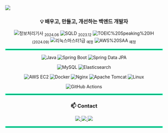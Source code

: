 <!-- 상단 헤더 -->
<img src="https://capsule-render.vercel.app/api?type=waving&color=auto&height=280&section=header&text=Hi!%20%F0%9F%91%8B%20I%20am%20Seunghyun!&fontSize=67" />

<!-- (소개글 + 자격증) 블록 -->
<div align="center">

<h3><strong>💡 배우고, 만들고, 개선하는 백엔드 개발자</strong></h3>

<!-- 자격증: 자격증명이 먼저 보이도록, 날짜는 작게(sub) -->
  
![정보처리기사](https://img.shields.io/badge/정보처리기사-0056D2?style=for-the-badge&logoColor=white) <sub>2024.06</sub>
![SQLD](https://img.shields.io/badge/SQLD-336791?style=for-the-badge&logo=postgresql&logoColor=white) <sub>2023.12</sub>
![TOEIC%20Speaking%20IH](https://img.shields.io/badge/TOEIC%20Speaking-IH-1F8ACB?style=for-the-badge&logo=testinglibrary&logoColor=white) <sub>(2024.09)</sub>
![리눅스마스터1급](https://img.shields.io/badge/리눅스마스터1급-FF9900?style=for-the-badge&logoColor=white) <sub>예정</sub>
![AWS%20SAA](https://img.shields.io/badge/AWS%20SAA-FF9900?style=for-the-badge&logo=amazonaws&logoColor=white) <sub>예정</sub>

</div>

<hr style="border: 2px solid #00FFA8;"/>

<!-- 기술 스택 -->
<div align="center">

![Java](https://img.shields.io/badge/Java-007396?style=for-the-badge&logo=openjdk&logoColor=white)
![Spring Boot](https://img.shields.io/badge/Spring%20Boot-6DB33F?style=for-the-badge&logo=springboot&logoColor=white)
![Spring Data JPA](https://img.shields.io/badge/Spring%20Data%20JPA-59666C?style=for-the-badge&logo=hibernate&logoColor=white)

![MySQL](https://img.shields.io/badge/MySQL-4479A1?style=for-the-badge&logo=mysql&logoColor=white)
![Elasticsearch](https://img.shields.io/badge/Elasticsearch-005571?style=for-the-badge&logo=elasticsearch&logoColor=white)

![AWS EC2](https://img.shields.io/badge/AWS%20EC2-FF9900?style=for-the-badge&logo=amazonec2&logoColor=white)
![Docker](https://img.shields.io/badge/Docker-2496ED?style=for-the-badge&logo=docker&logoColor=white)
![Nginx](https://img.shields.io/badge/Nginx-009639?style=for-the-badge&logo=nginx&logoColor=white)
![Apache Tomcat](https://img.shields.io/badge/Tomcat-F8DC75?style=for-the-badge&logo=apachetomcat&logoColor=black)
![Linux](https://img.shields.io/badge/Linux-FCC624?style=for-the-badge&logo=linux&logoColor=black)

![GitHub Actions](https://img.shields.io/badge/GitHub%20Actions-2088FF?style=for-the-badge&logo=githubactions&logoColor=white)

</div>

<hr style="border: 2px solid #00FFA8;"/>

<!-- Contact -->
<div align="center">

<h3>📫 Contact</h3>

<!-- 버튼형 배지로 깔끔하게; 줄바꿈 최소화 -->
<a href="mailto:tkdenddl182@gmail.com">
  <img src="https://img.shields.io/badge/Email-tkdenddl182@gmail.com-1E90FF?style=for-the-badge&logo=gmail&logoColor=white" />
</a>
<a href="https://devlog-tmdgus99.tistory.com/">
  <img src="https://img.shields.io/badge/Blog-Tistory-FF6C37?style=for-the-badge&logo=tistory&logoColor=white" />
</a>
<!-- 잡코리아 주소가 있다면 아래 링크에 넣어주세요 -->
<a href="https://www.jobkorea.co.kr/User/Profile/View?userId=YOUR_ID">
  <img src="https://img.shields.io/badge/JobKorea-Profile-2E8B57?style=for-the-badge" />
</a>

</div>

<hr style="border: 2px solid #00FFA8;"/>
